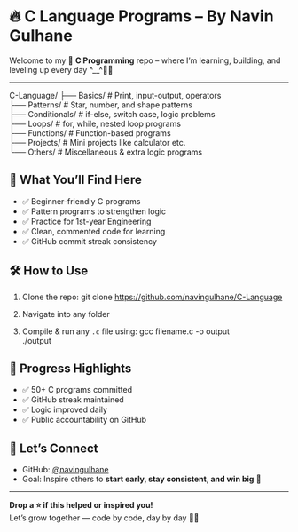 # 🔥 C Language Programs – By Navin Gulhane

Welcome to my 🔧 **C Programming** repo – where I’m learning, building, and leveling up every day ^__^💪🔥

---

C-Language/
├── Basics/             # Print, input-output, operators  
├── Patterns/           # Star, number, and shape patterns  
├── Conditionals/       # if-else, switch case, logic problems  
├── Loops/              # for, while, nested loop programs  
├── Functions/          # Function-based programs  
├── Projects/           # Mini projects like calculator etc.  
└── Others/             # Miscellaneous & extra logic programs

## 🚀 What You’ll Find Here

- ✅ Beginner-friendly C programs  
- ✅ Pattern programs to strengthen logic  
- ✅ Practice for 1st-year Engineering  
- ✅ Clean, commented code for learning  
- ✅ GitHub commit streak consistency


## 🛠️ How to Use

1. Clone the repo:
   git clone https://github.com/navingulhane/C-Language

2. Navigate into any folder

3. Compile & run any `.c` file using:
   gcc filename.c -o output  
   ./output

## 📅 Progress Highlights

- ✅ 50+ C programs committed  
- ✅ GitHub streak maintained  
- ✅ Logic improved daily  
- ✅ Public accountability on GitHub

## 🌟 Let’s Connect

- GitHub: [@navingulhane](https://github.com/navingulhane)  
- Goal: Inspire others to **start early, stay consistent, and win big** 💯

---

**Drop a ⭐ if this helped or inspired you!**  
Let’s grow together — code by code, day by day 💚🐼
